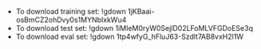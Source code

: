 - To download training set: !gdown 1jKBaai-osBmCZ2ohDvy0s1MYNbIxkWu4
- To download test set: !gdown 1iMIeM0ryW0SejlD02LFoMLVFGDoESe3q
- To download eval set: !gdown 1tp4wfyG_hFluJ63-Szdlt7AB8vxH2l1W
